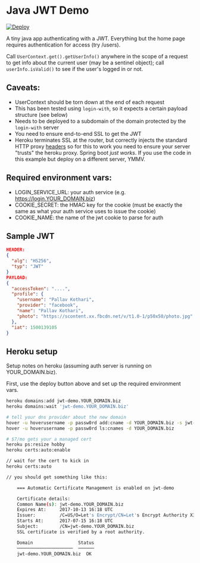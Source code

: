 # Java JWT Demo

[![Deploy](https://www.herokucdn.com/deploy/button.svg)](https://heroku.com/deploy)

A tiny java app authenticating with a JWT. Everything but the home page requires authentication for access (try /users).

Call `UserContext.get().getUserInfo()` anywhere in the scope of a request to get info about the current user (may be a sentinel object); call `userInfo.isValid()` to see if the user's logged in or not. 

## Caveats: 
- UserContext should be torn down at the end of each request
- This has been tested using `login-with`, so it expects a certain payload structure (see below)
- Needs to be deployed to a subdomain of the domain protected by the `login-with` server
- You need to ensure end-to-end SSL to get the JWT
- Heroku terminates SSL at the router, but correctly injects the standard HTTP proxy [headers](https://devcenter.heroku.com/articles/http-routing#heroku-headers)  so for this to work you need to ensure your server "trusts" the heroku proxy. Spring boot _just works_. If you use the code in this example but deploy on a different server, YMMV. 

 
## Required environment vars: 
- LOGIN_SERVICE_URL: your auth service (e.g. https://login.YOUR_DOMAIN.biz)
- COOKIE_SECRET: the HMAC key for the cookie (must be exactly the same as what your auth service uses to issue the cookie)
- COOKIE_NAME: the name of the jwt cookie to parse for auth

## Sample JWT 
```json
HEADER:
{
  "alg": "HS256",
  "typ": "JWT"
}
PAYLOAD:
{
  "accessToken": "....",
  "profile": {
    "username": "Pallav Kothari",
    "provider": "facebook",
    "name": "Pallav Kothari",
    "photo": "https://scontent.xx.fbcdn.net/v/t1.0-1/p50x50/photo.jpg"
  },
  "iat": 1500139105
}

```

## Heroku setup 
Setup notes on heroku (assuming auth server is running on YOUR_DOMAIN.biz). 

First, use the deploy button above and set up the required environment vars. 

```bash
heroku domains:add jwt-demo.YOUR_DOMAIN.biz
heroku domains:wait 'jwt-demo.YOUR_DOMAIN.biz'

# tell your dns provider about the new domain
hover -u hoverusername -p passw0rd add:cname -d YOUR_DOMAIN.biz -s jwt-demo -t jwt-demo.YOUR_DOMAIN.biz.herokussl.com
hover -u hoverusername -p passw0rd ls:cnames -d YOUR_DOMAIN.biz

# $7/mo gets your a managed cert
heroku ps:resize hobby
heroku certs:auto:enable

// wait for the cert to kick in
heroku certs:auto 

// you should get something like this: 

	=== Automatic Certificate Management is enabled on jwt-demo

	Certificate details:
	Common Name(s): jwt-demo.YOUR_DOMAIN.biz
	Expires At:     2017-10-13 16:18 UTC
	Issuer:         /C=US/O=Let's Encrypt/CN=Let's Encrypt Authority X3
	Starts At:      2017-07-15 16:18 UTC
	Subject:        /CN=jwt-demo.YOUR_DOMAIN.biz
	SSL certificate is verified by a root authority.

	Domain                 Status
	─────────────────────  ──────
	jwt-demo.YOUR_DOMAIN.biz  OK

``` 
